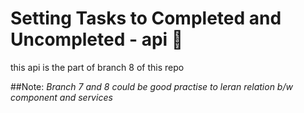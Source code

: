 # Setting Tasks to Completed and Uncompleted - api 🚀
this api is the part of branch 8 of this repo

##Note:
_Branch 7 and 8 could be good practise to leran relation b/w component and services_

